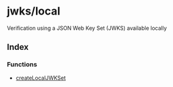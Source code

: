 # jwks/local

Verification using a JSON Web Key Set (JWKS) available locally

## Index

### Functions

- [createLocalJWKSet](functions/createLocalJWKSet.md)
